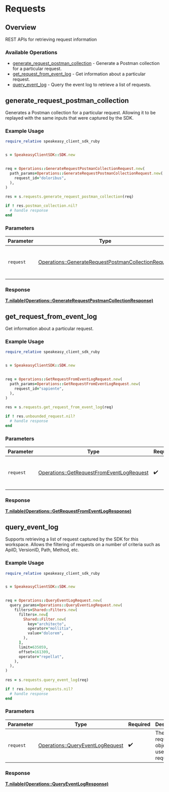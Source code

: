# Requests

## Overview

REST APIs for retrieving request information

### Available Operations

* [generate_request_postman_collection](#generate_request_postman_collection) - Generate a Postman collection for a particular request.
* [get_request_from_event_log](#get_request_from_event_log) - Get information about a particular request.
* [query_event_log](#query_event_log) - Query the event log to retrieve a list of requests.

## generate_request_postman_collection

Generates a Postman collection for a particular request. 
Allowing it to be replayed with the same inputs that were captured by the SDK.

### Example Usage

```ruby
require_relative speakeasy_client_sdk_ruby


s = SpeakeasyClientSDK::SDK.new

   
req = Operations::GenerateRequestPostmanCollectionRequest.new(
  path_params=Operations::GenerateRequestPostmanCollectionRequest.new(
    request_id="doloribus",
  ),
)
    
res = s.requests.generate_request_postman_collection(req)

if ! res.postman_collection.nil?
  # handle response
end

```

### Parameters

| Parameter                                                                                                                 | Type                                                                                                                      | Required                                                                                                                  | Description                                                                                                               |
| ------------------------------------------------------------------------------------------------------------------------- | ------------------------------------------------------------------------------------------------------------------------- | ------------------------------------------------------------------------------------------------------------------------- | ------------------------------------------------------------------------------------------------------------------------- |
| `request`                                                                                                                 | [Operations::GenerateRequestPostmanCollectionRequest](../../models/operations/generaterequestpostmancollectionrequest.md) | :heavy_check_mark:                                                                                                        | The request object to use for the request.                                                                                |


### Response

**[T.nilable(Operations::GenerateRequestPostmanCollectionResponse)](../../models/operations/generaterequestpostmancollectionresponse.md)**


## get_request_from_event_log

Get information about a particular request.

### Example Usage

```ruby
require_relative speakeasy_client_sdk_ruby


s = SpeakeasyClientSDK::SDK.new

   
req = Operations::GetRequestFromEventLogRequest.new(
  path_params=Operations::GetRequestFromEventLogRequest.new(
    request_id="sapiente",
  ),
)
    
res = s.requests.get_request_from_event_log(req)

if ! res.unbounded_request.nil?
  # handle response
end

```

### Parameters

| Parameter                                                                                             | Type                                                                                                  | Required                                                                                              | Description                                                                                           |
| ----------------------------------------------------------------------------------------------------- | ----------------------------------------------------------------------------------------------------- | ----------------------------------------------------------------------------------------------------- | ----------------------------------------------------------------------------------------------------- |
| `request`                                                                                             | [Operations::GetRequestFromEventLogRequest](../../models/operations/getrequestfromeventlogrequest.md) | :heavy_check_mark:                                                                                    | The request object to use for the request.                                                            |


### Response

**[T.nilable(Operations::GetRequestFromEventLogResponse)](../../models/operations/getrequestfromeventlogresponse.md)**


## query_event_log

Supports retrieving a list of request captured by the SDK for this workspace.
Allows the filtering of requests on a number of criteria such as ApiID, VersionID, Path, Method, etc.

### Example Usage

```ruby
require_relative speakeasy_client_sdk_ruby


s = SpeakeasyClientSDK::SDK.new

   
req = Operations::QueryEventLogRequest.new(
  query_params=Operations::QueryEventLogRequest.new(
    filters=Shared::Filters.new(
      filters=.new[
        Shared::Filter.new(
          key="architecto",
          operator="mollitia",
          value="dolorem",
        ),
      ],
      limit=635059,
      offset=161309,
      operator="repellat",
    ),
  ),
)
    
res = s.requests.query_event_log(req)

if ! res.bounded_requests.nil?
  # handle response
end

```

### Parameters

| Parameter                                                                           | Type                                                                                | Required                                                                            | Description                                                                         |
| ----------------------------------------------------------------------------------- | ----------------------------------------------------------------------------------- | ----------------------------------------------------------------------------------- | ----------------------------------------------------------------------------------- |
| `request`                                                                           | [Operations::QueryEventLogRequest](../../models/operations/queryeventlogrequest.md) | :heavy_check_mark:                                                                  | The request object to use for the request.                                          |


### Response

**[T.nilable(Operations::QueryEventLogResponse)](../../models/operations/queryeventlogresponse.md)**

